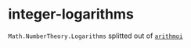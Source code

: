 # integer-logarithms

`Math.NumberTheory.Logarithms` splitted out of [`arithmoi`](http://hackage.haskell.org/package/arithmoi)

